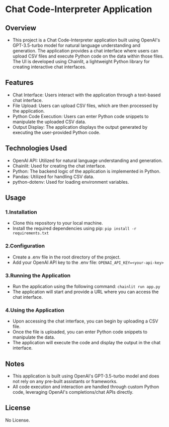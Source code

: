 # Chat Code-Interpreter Application

## Overview
- This project is a Chat Code-Interpreter application built using OpenAI's GPT-3.5-turbo model for natural language understanding and generation. The application provides a chat interface where users can upload CSV files and execute Python code on the data within those files. The UI is developed using Chainlit, a lightweight Python library for creating interactive chat interfaces.

## Features
- Chat Interface: Users interact with the application through a text-based chat interface.
- File Upload: Users can upload CSV files, which are then processed by the application.
- Python Code Execution: Users can enter Python code snippets to manipulate the uploaded CSV data.
- Output Display: The application displays the output generated by executing the user-provided Python code.

## Technologies Used
- OpenAI API: Utilized for natural language understanding and generation.
- Chainlit: Used for creating the chat interface.
- Python: The backend logic of the application is implemented in Python.
- Pandas: Utilized for handling CSV data.
- python-dotenv: Used for loading environment variables.

## Usage
### 1.Installation

- Clone this repository to your local machine.
- Install the required dependencies using pip:
```pip install -r requirements.txt```

### 2.Configuration

- Create a .env file in the root directory of the project.
- Add your OpenAI API key to the .env file:
```OPENAI_API_KEY=<your-api-key>```

### 3.Running the Application

- Run the application using the following command:
```chainlit run app.py```
- The application will start and provide a URL where you can access the chat interface.

### 4.Using the Application

- Upon accessing the chat interface, you can begin by uploading a CSV file.
- Once the file is uploaded, you can enter Python code snippets to manipulate the data.
- The application will execute the code and display the output in the chat interface.

## Notes
- This application is built using OpenAI's GPT-3.5-turbo model and does not rely on any pre-built assistants or frameworks.
- All code execution and interaction are handled through custom Python code, leveraging OpenAI's completions/chat APIs directly.

## License
No License.
